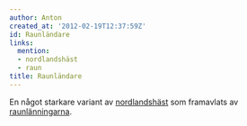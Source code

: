 ```yaml
---
author: Anton
created_at: '2012-02-19T12:37:59Z'
id: Raunländare
links:
  mention:
  - nordlandshäst
  - raun
title: Raunländare
---
```


En något starkare variant av [nordlandshäst] som framavlats av [raunlänningarna].

  [nordlandshäst]: nordlandshäst
  [raunlänningarna]: raun
